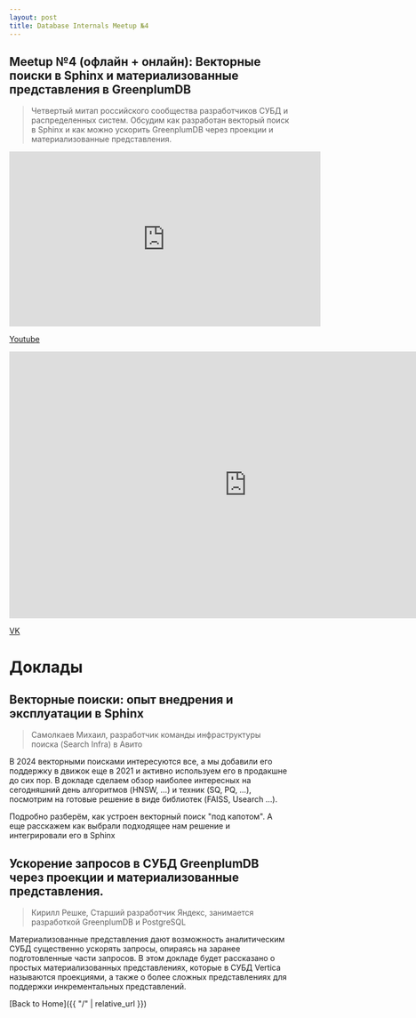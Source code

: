 ```yaml
---
layout: post
title: Database Internals Meetup №4
---
```


## Meetup №4 (офлайн + онлайн): Векторные поиски в Sphinx и материализованные представления в GreenplumDB 

> Четвертый митап российского сообщества разработчиков СУБД и распределенных систем. Обсудим как разработан векторый поиск в Sphinx и как можно ускорить GreenplumDB через проекции и материализованные представления.

<!--more-->

<iframe width="560" height="315" src="https://www.youtube.com/embed/39kontLmxvY" frameborder="0" allow="accelerometer; autoplay; clipboard-write; encrypted-media; gyroscope; picture-in-picture" allowfullscreen></iframe>

<p>
  <a href="https://www.youtube.com/watch?v=39kontLmxvY" target="_blank" rel="noopener noreferrer">
    <i class="fab fa-youtube"></i> Youtube
  </a>
</p>

<iframe src="https://vkvideo.ru/video_ext.php?oid=-226977842&id=456239019&hd=2&autoplay=1" width="853" height="480" allow="autoplay; encrypted-media; fullscreen; picture-in-picture; screen-wake-lock;" frameborder="0" allowfullscreen></iframe>

<p>
  <a href="https://vkvideo.ru/video-226977842_456239019" target="_blank" rel="noopener noreferrer">
    <i class="fab fa-vk"></i> VK
  </a>
</p>

# Доклады
## Векторные поиски: опыт внедрения и эксплуатации в Sphinx
> Самолкаев Михаил, разработчик команды инфраструктуры поиска (Search Infra) в Авито

В 2024 векторными поисками интересуются все, а мы добавили его поддержку в движок еще в 2021 и активно используем его в продакшне до сих пор. В докладе сделаем обзор наиболее интересных на сегодняшний день алгоритмов (HNSW, …) и техник (SQ, PQ, …), посмотрим на готовые решение в виде библиотек (FAISS, Usearch …).

Подробно разберём, как устроен векторный поиск "под капотом". А еще расскажем как выбрали подходящее нам решение и интегрировали его в Sphinx

## Ускорение запросов в СУБД GreenplumDB через проекции и материализованные представления.
> Кирилл Решке, Старший разработчик Яндекс, занимается разработкой GreenplumDB и PostgreSQL

Материализованные представления дают возможность аналитическим СУБД существенно ускорять запросы, опираясь на заранее подготовленные части запросов. В этом докладе будет рассказано о простых материализованных представлениях, которые в СУБД Vertica называются проекциями, а также о более сложных представлениях для поддержки инкрементальных представлений.

[Back to Home]({{ "/" | relative_url }})